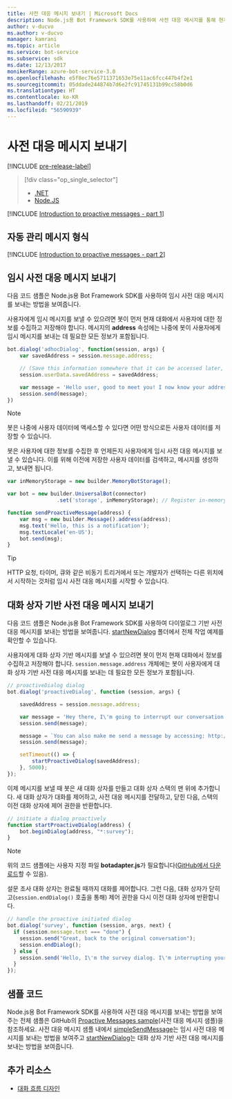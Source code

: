 ```yaml
---
title: 사전 대응 메시지 보내기 | Microsoft Docs
description: Node.js용 Bot Framework SDK를 사용하여 사전 대응 메시지를 통해 현재 대화 흐름을 중단하는 방법을 알아봅니다.
author: v-ducvo
ms.author: v-ducvo
manager: kamrani
ms.topic: article
ms.service: bot-service
ms.subservice: sdk
ms.date: 12/13/2017
monikerRange: azure-bot-service-3.0
ms.openlocfilehash: e5f8ec76e5711371653e75e11ac6fcc447b4f2e1
ms.sourcegitcommit: 05ddade244874b7d6e2fc91745131b99cc58b0d6
ms.translationtype: HT
ms.contentlocale: ko-KR
ms.lasthandoff: 02/21/2019
ms.locfileid: "56590939"
---
```

# <a name="send-proactive-messages"></a>사전 대응 메시지 보내기
[!INCLUDE [pre-release-label](../includes/pre-release-label-v3.md)]

> [!div class="op_single_selector"]
> - [.NET](../dotnet/bot-builder-dotnet-proactive-messages.md)
> - [Node.JS](../nodejs/bot-builder-nodejs-proactive-messages.md)

[!INCLUDE [Introduction to proactive messages - part 1](../includes/snippet-proactive-messages-intro-1.md)]

## <a name="types-of-proactive-messages"></a>자동 관리 메시지 형식

[!INCLUDE [Introduction to proactive messages - part 2](../includes/snippet-proactive-messages-intro-2.md)]

## <a name="send-an-ad-hoc-proactive-message"></a>임시 사전 대응 메시지 보내기

다음 코드 샘플은 Node.js용 Bot Framework SDK를 사용하여 임시 사전 대응 메시지를 보내는 방법을 보여줍니다.

사용자에게 임시 메시지를 보낼 수 있으려면 봇이 먼저 현재 대화에서 사용자에 대한 정보를 수집하고 저장해야 합니다. 메시지의 **address** 속성에는 나중에 봇이 사용자에게 임시 메시지를 보내는 데 필요한 모든 정보가 포함됩니다. 

```javascript
bot.dialog('adhocDialog', function(session, args) {
    var savedAddress = session.message.address;

    // (Save this information somewhere that it can be accessed later, such as in a database, or session.userData)
    session.userData.savedAddress = savedAddress;

    var message = 'Hello user, good to meet you! I now know your address and can send you notifications in the future.';
    session.send(message);
})
```

> [!NOTE]
> 봇은 나중에 사용자 데이터에 액세스할 수 있다면 어떤 방식으로든 사용자 데이터를 저장할 수 있습니다.

봇은 사용자에 대한 정보를 수집한 후 언제든지 사용자에게 임시 사전 대응 메시지를 보낼 수 있습니다. 이를 위해 이전에 저장한 사용자 데이터를 검색하고, 메시지를 생성하고, 보내면 됩니다.

```javascript
var inMemoryStorage = new builder.MemoryBotStorage();

var bot = new builder.UniversalBot(connector)
                .set('storage', inMemoryStorage); // Register in-memory storage 

function sendProactiveMessage(address) {
    var msg = new builder.Message().address(address);
    msg.text('Hello, this is a notification');
    msg.textLocale('en-US');
    bot.send(msg);
}
```

> [!TIP]
> HTTP 요청, 타이머, 큐와 같은 비동기 트리거에서 또는 개발자가 선택하는 다른 위치에서 시작하는 것처럼 임시 사전 대응 메시지를 시작할 수 있습니다.

## <a name="send-a-dialog-based-proactive-message"></a>대화 상자 기반 사전 대응 메시지 보내기

다음 코드 샘플은 Node.js용 Bot Framework SDK를 사용하여 다이얼로그 기반 사전 대응 메시지를 보내는 방법을 보여줍니다. [startNewDialog](https://aka.ms/js-startnewdialog-sample-v3) 폴더에서 전체 작업 예제를 확인할 수 있습니다.

사용자에게 대화 상자 기반 메시지를 보낼 수 있으려면 봇이 먼저 현재 대화에서 정보를 수집하고 저장해야 합니다. `session.message.address` 개체에는 봇이 사용자에게 대화 상자 기반 사전 대응 메시지를 보내는 데 필요한 모든 정보가 포함됩니다. 

```javascript
// proactiveDialog dialog
bot.dialog('proactiveDialog', function (session, args) {

    savedAddress = session.message.address;

    var message = 'Hey there, I\'m going to interrupt our conversation and start a survey in five seconds...';
    session.send(message);

    message = `You can also make me send a message by accessing: http://localhost:${server.address().port}/api/CustomWebApi`;
    session.send(message);

    setTimeout(() => {
        startProactiveDialog(savedAddress);
    }, 5000);
});
```

이제 메시지를 보낼 때 봇은 새 대화 상자를 만들고 대화 상자 스택의 맨 위에 추가합니다. 새 대화 상자가 대화를 제어하고, 사전 대응 메시지를 전달하고, 닫힌 다음, 스택의 이전 대화 상자에 제어 권한을 반환합니다. 

```javascript
// initiate a dialog proactively 
function startProactiveDialog(address) {
    bot.beginDialog(address, "*:survey");
}
```

> [!NOTE]
> 위의 코드 샘플에는 사용자 지정 파일 **botadapter.js**가 필요합니다([GitHub에서 다운로드](https://aka.ms/js-botadaptor-file-v3)할 수 있음).

설문 조사 대화 상자는 완료될 때까지 대화를 제어합니다. 그런 다음, 대화 상자가 닫히고(`session.endDialog()` 호출을 통해) 제어 권한을 다시 이전 대화 상자에 반환합니다. 


```javascript
// handle the proactive initiated dialog
bot.dialog('survey', function (session, args, next) {
  if (session.message.text === "done") {
    session.send("Great, back to the original conversation");
    session.endDialog();
  } else {
    session.send('Hello, I\'m the survey dialog. I\'m interrupting your conversation to ask you a question. Type "done" to resume');
  }
});
```

## <a name="sample-code"></a>샘플 코드

Node.js용 Bot Framework SDK를 사용하여 사전 대응 메시지를 보내는 방법을 보여주는 전체 샘플은 GitHub의 <a href="https://aka.ms/js-proactivemessages-sample-v3" target="_blank">Proactive Messages sample</a>(사전 대응 메시지 샘플)을 참조하세요. 사전 대응 메시지 샘플 내에서 <a href="https://aka.ms/js-simplesendmessage-sample-v3" target="_blank">simpleSendMessage</a>는 임시 사전 대응 메시지를 보내는 방법을 보여주고 <a href="https://aka.ms/js-startnewdialog-sample-v3" target="_blank">startNewDialog</a>는 대화 상자 기반 사전 대응 메시지를 보내는 방법을 보여줍니다.

## <a name="additional-resources"></a>추가 리소스

- [대화 흐름 디자인](../bot-service-design-conversation-flow.md)
